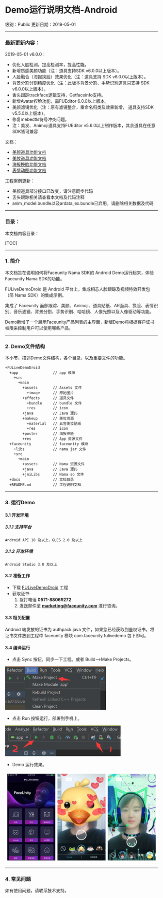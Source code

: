 # Demo运行说明文档-Android

级别：Public 
更新日期：2019-05-01

------
### 最新更新内容：

2019-05-01 v6.0.0：

- 优化人脸检测，提高检测率，提高性能。
- 新增质感美颜功能（注：道具支持SDK v6.0.0以上版本）。
- 人脸融合（海报换脸）效果优化（注：道具支持 SDK v6.0.0以上版本）。
- 背景分割分割精度优化（注：此版本背景分割、手势识别道具只支持 SDK v6.0.0以上版本）。
- 舌头跟踪trackface逻辑支持，Getfaceinfo支持。
- 新增Avatar捏脸功能，需FUEditor 6.0.0以上版本。
- 美颜滤镜优化（注：原有滤镜整合，重命名归类及效果新增， 道具支持SDK v5.5.0以上版本）。
- 修复mebedtls符号冲突问题。
- 注：美发、Animoji道具支持FUEditor v5.6.0以上制作版本，其余道具在任意SDK皆可兼容

文档：

- [美颜道具功能文档](美颜道具功能文档.md)
- [美妆道具功能文档](美妆道具功能文档.md)
- [海报换脸功能文档](海报换脸功能文档.md)
- [表情动图功能文档](表情动图功能文档.md)

工程案例更新：

- 美颜道具部分接口已改变，请注意同步代码
- 舌头跟踪相关请查看本文档及代码注释
- anim_model.bundle以及ardata_ex.bundle已弃用，请删除相关数据及代码

------
### 目录：

本文档内容目录：

[TOC]

------
### 1. 简介

本文档旨在说明如何将Faceunity Nama SDK的 Android Demo运行起来，体验Faceunity Nama SDK的功能。

FULiveDemoDroid 是 Android 平台上，集成相芯人脸跟踪及视频特效开发包（简 Nama SDK）的集成示例。

集成了 Faceunity 面部跟踪、美颜、Animoji、道具贴纸、AR面具、换脸、表情识别、音乐滤镜、背景分割、手势识别、哈哈镜、人像光照以及人像驱动等功能。

Demo新增了一个展示Faceunity产品列表的主界面，新版Demo将根据客户证书权限来控制用户可以使用哪些产品。  

------
### 2. Demo文件结构

本小节，描述Demo文件结构，各个目录，以及重要文件的功能。

```
+FULiveDemoDroid
  +app 			      // app 模块
    +src
      +main
        +assets       // Assets 文件
          +image      // 原始图片
        +effects      // 道具文件
          +bundle     // bundle 文件
          +res        // icon
        +java         // Java 源码
        +makeup       // 美妆资源
          +material   // 五官美妆贴纸
          +res        // icon
        +poster       // 海报换脸
        +res          // App 资源文件
  +faceunity          // faceunity 模块
    +libs             // nama.jar 文件
    +src
      +main
        +assets       // Nama 资源文件     
        +java         // Java 源码
        +jniLibs      // Nama so 文件
  +docs		    	  // 文档目录
  +README.md	 	  // 工程说明文档
```

------
### 3. 运行Demo 

#### 3.1 开发环境
##### 3.1.1 支持平台
```
Android API 18 及以上，GLES 2.0 及以上
```
##### 3.1.2 开发环境
```
Android Studio 3.0 及以上
```

#### 3.2 准备工作 

- 下载 [FULiveDemoDroid](https://github.com/Faceunity/FULiveDemoDroid) 工程
- 获取证书:
  1. 拨打电话 **0571-88069272** 
  2. 发送邮件至 **marketing@faceunity.com** 进行咨询。

#### 3.3 相关配置

Android 端发放的证书为 authpack.java 文件，如果您已经获取到鉴权证书，将证书文件放到工程中 faceunity 模块 com.faceunity.fulivedemo 包下即可。

#### 3.4 编译运行

- 点击 Sync 按钮，同步一下工程。或者 Build-->Make Projects。

![AS-Make-Project](imgs/as-make-project.png)

- 点击 Run 按钮运行，部署到手机上。

![AS-Run](imgs/as-run.png)

- Demo 运行效果。

![fulivedemo](imgs/fulivedemo.png)

------
### 4. 常见问题 

如有使用问题，请联系技术支持。